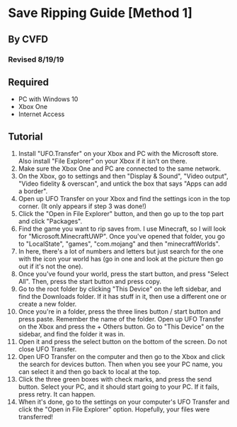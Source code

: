 # Save Ripping Guide [Method 1]
## By CVFD
### Revised 8/19/19


## Required
- PC with Windows 10
- Xbox One
- Internet Access

## Tutorial
1. Install "UFO.Transfer" on your Xbox and PC with the Microsoft store. Also install "File Explorer" on your Xbox if it isn't on there. 
2. Make sure the Xbox One and PC are connected to the same network.
3. On the Xbox, go to settings and then "Display & Sound", "Video output", "Video fidelity & overscan", and untick the box that says "Apps can add a border".
4. Open up UFO Transfer on your Xbox and find the settings icon in the top corner. (It only appears if step 3 was done!)
5. Click the "Open in File Explorer" button, and then go up to the top part and click "Packages".
6. Find the game you want to rip saves from. I use Minecraft, so I will look for "Microsoft.MinecraftUWP". Once you've opened that folder, you go to "LocalState", "games", "com.mojang" and then "minecraftWorlds".
7. In here, there's a lot of numbers and letters but just search for the one with the icon your world has (go in one and look at the picture then go out if it's not the one).
8. Once you've found your world, press the start button, and press "Select All". Then, press the start button and press copy.
9. Go to the root folder by clicking "This Device" on the left sidebar, and find the Downloads folder. If it has stuff in it, then use a different one or create a new folder. 
10. Once you're in a folder, press the three lines button / start button and press paste. Remember the name of the folder. Open up UFO Transfer on the Xbox and press the + Others button. Go to "This Device" on the sidebar, and find the folder it was in.
11. Open it and press the select button on the bottom of the screen. Do not close UFO Transfer.
12. Open UFO Transfer on the computer and then go to the Xbox and click the search for devices button. Then when you see your PC name, you can select it and then go back to local at the top.
13. Click the three green boxes with check marks, and press the send button. Select your PC, and it should start going to your PC. If it fails, press retry. It can happen.
14. When it's done, go to the settings on your computer's UFO Transfer and click the "Open in File Explorer" option. Hopefully, your files were transferred!